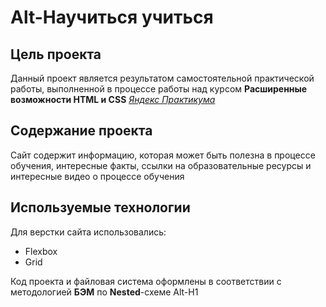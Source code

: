 # Alt-Научиться учиться

## Цель проекта

Данный проект является результатом самостоятельной практической работы, выполненной в процессе работы над курсом **Расширенные возможности HTML и CSS** _[Яндекс Практикума](https://praktikum.yandex.ru/)_

## Содержание проекта

Сайт содержит информацию, которая может быть полезна в процессе обучения, интересные факты, ссылки на образовательные ресурсы и интересные видео о процессе обучения

## Используемые технологии

Для верстки сайта использовались:

- Flexbox
- Grid

Код проекта и файловая система оформлены в соответствии с методологией **БЭМ** по **Nested**-схеме
Alt-H1
